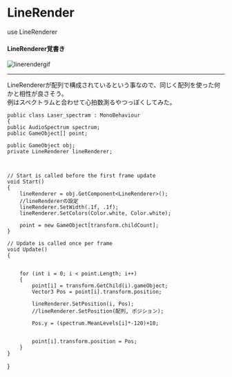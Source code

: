 # LineRender
use LineRenderer

#### LineRenderer覚書き
![linerendergif](https://user-images.githubusercontent.com/43961147/62136317-d2e31900-b31e-11e9-80b7-645941e517d5.gif)
*** 

LineRendererが配列で構成されているという事なので、同じく配列を使った何かと相性が良さそう。  
例はスペクトラムと合わせて心拍数測るやつっぽくしてみた。  



    public class Laser_spectram : MonoBehaviour
    {
    public AudioSpectrum spectrum;
    public GameObject[] point;

    public GameObject obj;
    private LineRenderer lineRenderer;



    // Start is called before the first frame update
    void Start()
    {
        lineRenderer = obj.GetComponent<LineRenderer>();
        //lineRendererの設定
        lineRenderer.SetWidth(.1f, .1f);
        lineRenderer.SetColors(Color.white, Color.white);

        point = new GameObject[transform.childCount];
    }

    // Update is called once per frame
    void Update()
    {
      

        for (int i = 0; i < point.Length; i++)
        {
            point[i] = transform.GetChild(i).gameObject;
            Vector3 Pos = point[i].transform.position;
     
            lineRenderer.SetPosition(i, Pos);
            //lineRenderer.SetPosition(配列, ポジション);

            Pos.y = (spectrum.MeanLevels[i]*-120)+10;


            point[i].transform.position = Pos;
        }
    }
}
